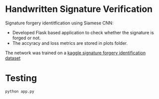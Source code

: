 # Handwritten Signature Verification

Signature forgery identitfication using Siamese CNN:
- Developed Flask based application to check whether the signature is forged or not.
- The accyracy and loss metrics are stored in plots folder.

The network was trained on a <a href="https://www.kaggle.com/robinreni/signature-verification-dataset">kaggle signature forgery identification dataset</a>

# Testing

```python app.py```
